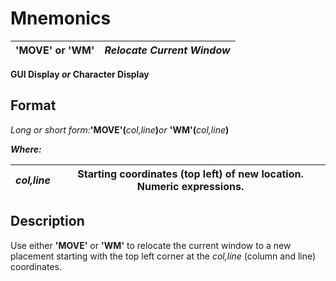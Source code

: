 # Mnemonics

**'MOVE' or 'WM'** |  **_Relocate Current Window_**  
---|---  
  
**GUI Display _or_ Character Display**

##  Format

_Long or short form:_**'MOVE'(**_col,line_**)**_or_ **'WM'(**_col,line_**)**  
  
**_Where:_**

_col,line_ |  Starting coordinates (top left) of new location. Numeric expressions.  
---|---  
  
##  Description

Use either **'MOVE'** or **'WM'** to relocate the current window to a new placement starting with the top left corner at the _col,line_ (column and line) coordinates.
